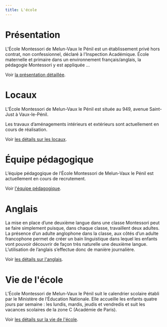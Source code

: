 ```yaml
---
title: L'école
---
```


# Présentation

L'École Montessori de Melun-Vaux le Pénil est un établissement privé hors contrat, non confessionnel, déclaré à l'Inspection Académique.
École maternelle et primaire dans un environnement français/anglais, la pédagogie Montessori y est appliquée …

Voir [la présentation détaillée](presentation.md).

# Locaux

L’École Montessori de Melun-Vaux le Pénil est située au 949, avenue Saint-Just à Vaux-le-Pénil.

Les travaux d’aménagements intérieurs et extérieurs sont actuellement en cours de réalisation.

Voir [les détails sur les locaux](locaux.md).

# Équipe pédagogique

L’équipe pédagogique de l’École Montessori de Melun-Vaux le Pénil est actuellement en cours de recrutement.

Voir [l'équipe pédagogique](equipe.md).

# Anglais

La mise en place d’une deuxième langue dans une classe Montessori peut se faire simplement puisque, dans chaque classe, travaillent deux adultes.
La présence d’un adulte anglophone dans la classe, aux côtés d’un adulte francophone permet de créer un bain linguistique dans lequel les enfants vont pouvoir découvrir de façon très naturelle une deuxième langue. L’utilisation de l’anglais s’effectue donc de manière journalière.

Voir [les détails sur l'anglais](anglais.md).

# Vie de l'école

L’École Montessori de Melun-Vaux le Pénil suit le calendrier scolaire établi par le Ministère de l’Éducation Nationale. Elle accueille les enfants quatre jours par semaine : les lundis, mardis, jeudis et vendredis et suit les vacances scolaires de la zone C (Académie de Paris).

Voir [les détails sur la vie de l'école](vie-ecole.md).
